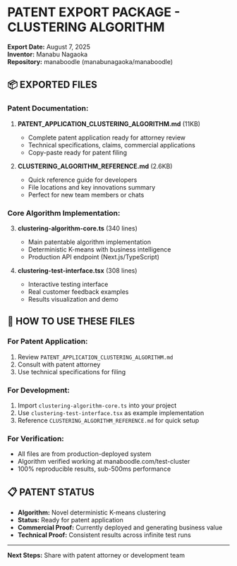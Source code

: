 # PATENT EXPORT PACKAGE - CLUSTERING ALGORITHM
**Export Date:** August 7, 2025  
**Inventor:** Manabu Nagaoka  
**Repository:** manaboodle (manabunagaoka/manaboodle)  

## 📦 **EXPORTED FILES**

### Patent Documentation:
1. **PATENT_APPLICATION_CLUSTERING_ALGORITHM.md** (11KB)
   - Complete patent application ready for attorney review
   - Technical specifications, claims, commercial applications
   - Copy-paste ready for patent filing

2. **CLUSTERING_ALGORITHM_REFERENCE.md** (2.6KB)
   - Quick reference guide for developers
   - File locations and key innovations summary
   - Perfect for new team members or chats

### Core Algorithm Implementation:
3. **clustering-algorithm-core.ts** (340 lines)
   - Main patentable algorithm implementation
   - Deterministic K-means with business intelligence
   - Production API endpoint (Next.js/TypeScript)

4. **clustering-test-interface.tsx** (308 lines)
   - Interactive testing interface
   - Real customer feedback examples
   - Results visualization and demo

## 🚀 **HOW TO USE THESE FILES**

### For Patent Application:
1. Review `PATENT_APPLICATION_CLUSTERING_ALGORITHM.md`
2. Consult with patent attorney
3. Use technical specifications for filing

### For Development:
1. Import `clustering-algorithm-core.ts` into your project
2. Use `clustering-test-interface.tsx` as example implementation
3. Reference `CLUSTERING_ALGORITHM_REFERENCE.md` for quick setup

### For Verification:
- All files are from production-deployed system
- Algorithm verified working at manaboodle.com/test-cluster
- 100% reproducible results, sub-500ms performance

## 📋 **PATENT STATUS**
- **Algorithm:** Novel deterministic K-means clustering
- **Status:** Ready for patent application
- **Commercial Proof:** Currently deployed and generating business value
- **Technical Proof:** Consistent results across infinite test runs

---
**Next Steps:** Share with patent attorney or development team
